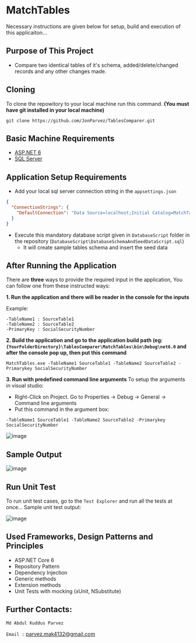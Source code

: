# MatchTables
Necessary instructions are given below for setup, build and execution of this applicaiton...

## Purpose of This Project
* Compare two identical tables of it's schema, added/delete/changed records and any other changes made.

## Cloning
To clone the repowitory to your local machine run this command. **(You must have git installed in your local machine)**

```git clone https://github.com/JonParvez/TablesComparer.git```

## Basic Machine Requirements 
* [ASP.NET 6](https://dotnet.microsoft.com/en-us/download/dotnet/6.0)
* [SQL Server](https://www.microsoft.com/en-us/sql-server/sql-server-downloads)

## Application Setup Requirements
* Add your local sql server connection string in the `appsettings.json`
```json
{
  "ConnectionStrings": {
    "DefaultConnection": "Data Source=localhost;Initial Catalog=MatchTableDB;Integrated Security=SSPI;"
  }
}
```
* Execute this mandatory database script given in `DatabaseScript` folder in the repository (`DatabaseScript\DatabaseSchemaAndSeedDataScript.sql`)
  * It will create sample tables schema and insert the seed data

## After Running the Application
There are **three** ways to provide the required input in the application, You can follow one from these instructed ways:

**1. Run the application and there will be reader in the console for the inputs**

Example:
```
-TableName1 : SourceTable1
-TableName2 : SourceTable2
-PrimaryKey : SocialSecurityNumber
```

**2. Build the application and go to the application build path (eg: `{YourFolderDirectory}\TablesComparer\MatchTables\bin\Debug\net6.0` and after the console pop up, then put this command**

```MatchTables.exe -TableName1 SourceTable1 -TableName2 SourceTable2 -Primarykey SocialSecurityNumber```

**3. Run with predefined command line arguments**
To setup the arguments in visual studio: 
* Right-Click on Project. Go to Properties -> Debug -> General -> Command line arguments
* Put this command in the argument box:

```-TableName1 SourceTable1 -TableName2 SourceTable2 -Primarykey SocialSecurityNumber```

![image](https://user-images.githubusercontent.com/56506587/194725870-0ba9b45e-5b3b-41f4-882c-23f6bdb95f5b.png)

## Sample Output

![image](https://user-images.githubusercontent.com/56506587/194727921-cf2cfc41-5b62-4859-b17e-4d1332935c7d.png)

## Run Unit Test
To run unit test cases, go to the `Test Explorer` and run all the tests at once...
Sample unit test output:

![image](https://user-images.githubusercontent.com/56506587/194745274-a9a28a7f-857c-4e6f-a25c-5ffc4f7f7a0e.png)

## Used Frameworks, Design Patterns and Principles
* ASP.NET Core 6
* Repository Pattern
* Dependency Injection
* Generic methods
* Extension methods
* Unit Tests with mocking (xUnit, NSubstitute)

## Further Contacts:
`Md Abdul Kuddus Parvez` 

`Email :` parvez.mak4132@gmail.com
